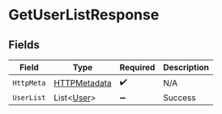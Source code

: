 # GetUserListResponse


## Fields

| Field                                                   | Type                                                    | Required                                                | Description                                             |
| ------------------------------------------------------- | ------------------------------------------------------- | ------------------------------------------------------- | ------------------------------------------------------- |
| `HttpMeta`                                              | [HTTPMetadata](../../Models/Components/HTTPMetadata.md) | :heavy_check_mark:                                      | N/A                                                     |
| `UserList`                                              | List<[User](../../Models/Components/User.md)>           | :heavy_minus_sign:                                      | Success                                                 |